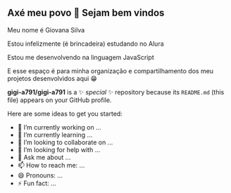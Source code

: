 ## Axé meu povo 🤞 Sejam bem vindos

Meu nome é Giovana Silva

Estou infelizmente (é brincadeira) estudando no Alura 

Estou me desenvolvendo na linguagem JavaScript

E esse espaço é para minha organização e compartilhamento dos meu projetos desenvolvidos aqui 😁

**gigi-a791/gigi-a791** is a ✨ _special_ ✨ repository because its `README.md` (this file) appears on your GitHub profile.

Here are some ideas to get you started:

- 🔭 I’m currently working on ...
- 🌱 I’m currently learning ...
- 👯 I’m looking to collaborate on ...
- 🤔 I’m looking for help with ...
- 💬 Ask me about ...
- 📫 How to reach me: ...
- 😄 Pronouns: ...
- ⚡ Fun fact: ...

